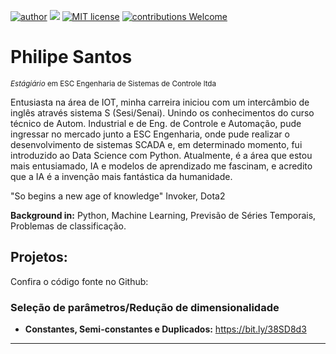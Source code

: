 [![author](https://img.shields.io/badge/author-PhilipeSantos-red.svg)](https://www.linkedin.com/in/philipe-santos-0a2633179/) [![](https://img.shields.io/badge/python-3.7+-blue.svg)](https://www.python.org/downloads/release/python-365/) [![MIT license](https://img.shields.io/badge/License-MIT-blue.svg)](http://perso.crans.org/besson/LICENSE.html)
[![contributions Welcome](https://img.shields.io/badge/contributions-welcome-brightgreen.svg?style=flat)](https://github.com/philipesantos136/Portfolio/issues)

# Philipe Santos
<sub>*Estágiário* em ESC Engenharia de Sistemas de Controle ltda</sub>

Entusiasta na área de IOT, minha carreira iniciou com um intercâmbio de inglês através sistema S (Sesi/Senai). Unindo os conhecimentos do curso técnico de Autom. Industrial e de Eng. de Controle e Automação, pude ingressar no mercado junto a ESC Engenharia, onde pude realizar o desenvolvimento de sistemas SCADA e, em determinado momento, fui introduzido ao Data Science com Python. Atualmente, é a área que estou mais entusiamado, IA e modelos de aprendizado me fascinam, e acredito que a IA é a invenção mais fantástica da humanidade.

"So begins a new age of knowledge" Invoker, Dota2

**Background in:** Python, Machine Learning, Previsão de Séries Temporais, Problemas de classificação.


## Projetos:
Confira o código fonte no Github:

### Seleção de parâmetros/Redução de dimensionalidade
* **Constantes, Semi-constantes e Duplicados:** https://bit.ly/38SD8d3
---



